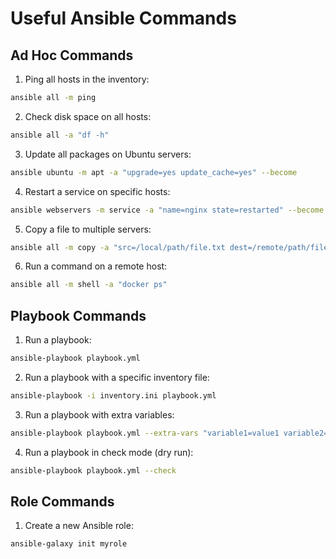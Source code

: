 # Useful Ansible Commands

## Ad Hoc Commands

1. Ping all hosts in the inventory:

```bash
ansible all -m ping
```

2. Check disk space on all hosts:

```bash
ansible all -a "df -h"
```

3. Update all packages on Ubuntu servers:

```bash
ansible ubuntu -m apt -a "upgrade=yes update_cache=yes" --become
```

4. Restart a service on specific hosts:

```bash
ansible webservers -m service -a "name=nginx state=restarted" --become
```

5. Copy a file to multiple servers:

```bash
ansible all -m copy -a "src=/local/path/file.txt dest=/remote/path/file.txt"
```

6. Run a command on a remote host:

```bash
ansible all -m shell -a "docker ps"
```

## Playbook Commands

1. Run a playbook:

```bash
ansible-playbook playbook.yml
```

2. Run a playbook with a specific inventory file:

```bash
ansible-playbook -i inventory.ini playbook.yml
```

3. Run a playbook with extra variables:

```bash
ansible-playbook playbook.yml --extra-vars "variable1=value1 variable2=value2"
```

4. Run a playbook in check mode (dry run):

```bash
ansible-playbook playbook.yml --check
```

## Role Commands

1. Create a new Ansible role:

```bash
ansible-galaxy init myrole
```